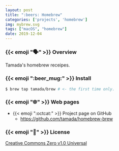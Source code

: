 ```yaml
---
layout: post
title: ":beers: Homebrew"
categories: ['projects', 'homebrew']
img: mybrew.svg
tags: ["macOS", "homebrew"]
date: 2019-12-04
---
```


### {{< emoji ":speaking_head:" >}} Overview

Tamada's homebrew receipes.

### {{< emoji ":beer_mug:" >}} Install

```sh
$ brew tap tamada/brew # <- the first time only.
```

### {{< emoji ":globe_with_meridians:" >}} Web pages

* {{< emoji ":octcat:" >}} Project page on GitHub
    * https://github.com/tamada/homebrew-brew

### {{< emoji ":handshake:" >}} License

[Creative Commons Zero v1.0 Universal](https://github.com/tamada/homebrew-brew/blob/master/LICENSE)

